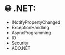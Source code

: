  # 🌐 .NET:
* INotifyPropertyChanged
* ExceptionHandling
* AsyncProgramming
* IO
* Security
* ADO.NET

